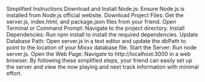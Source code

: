 Simplified Instructions
Download and Install Node.js: Ensure Node.js is installed from Node.js official website.
Download Project Files: Get the server.js, index.html, and package.json files from your friend.
Open Terminal or Command Prompt: Navigate to the project directory.
Install Dependencies: Run npm install to install the required dependencies.
Update Database Path: Open server.js in a text editor and update the dbPath to point to the location of your Mixxx database file.
Start the Server: Run node server.js.
Open the Web Page: Navigate to http://localhost:3000 in a web browser.
By following these simplified steps, your friend can easily set up the server and view the now playing and next track information with minimal effort.

